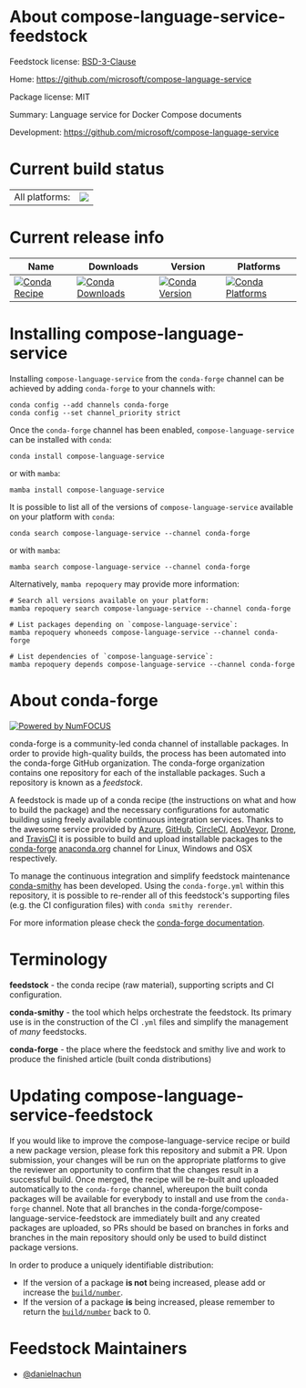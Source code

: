 About compose-language-service-feedstock
========================================

Feedstock license: [BSD-3-Clause](https://github.com/conda-forge/compose-language-service-feedstock/blob/main/LICENSE.txt)

Home: https://github.com/microsoft/compose-language-service

Package license: MIT

Summary: Language service for Docker Compose documents

Development: https://github.com/microsoft/compose-language-service

Current build status
====================


<table><tr><td>All platforms:</td>
    <td>
      <a href="https://dev.azure.com/conda-forge/feedstock-builds/_build/latest?definitionId=24267&branchName=main">
        <img src="https://dev.azure.com/conda-forge/feedstock-builds/_apis/build/status/compose-language-service-feedstock?branchName=main">
      </a>
    </td>
  </tr>
</table>

Current release info
====================

| Name | Downloads | Version | Platforms |
| --- | --- | --- | --- |
| [![Conda Recipe](https://img.shields.io/badge/recipe-compose--language--service-green.svg)](https://anaconda.org/conda-forge/compose-language-service) | [![Conda Downloads](https://img.shields.io/conda/dn/conda-forge/compose-language-service.svg)](https://anaconda.org/conda-forge/compose-language-service) | [![Conda Version](https://img.shields.io/conda/vn/conda-forge/compose-language-service.svg)](https://anaconda.org/conda-forge/compose-language-service) | [![Conda Platforms](https://img.shields.io/conda/pn/conda-forge/compose-language-service.svg)](https://anaconda.org/conda-forge/compose-language-service) |

Installing compose-language-service
===================================

Installing `compose-language-service` from the `conda-forge` channel can be achieved by adding `conda-forge` to your channels with:

```
conda config --add channels conda-forge
conda config --set channel_priority strict
```

Once the `conda-forge` channel has been enabled, `compose-language-service` can be installed with `conda`:

```
conda install compose-language-service
```

or with `mamba`:

```
mamba install compose-language-service
```

It is possible to list all of the versions of `compose-language-service` available on your platform with `conda`:

```
conda search compose-language-service --channel conda-forge
```

or with `mamba`:

```
mamba search compose-language-service --channel conda-forge
```

Alternatively, `mamba repoquery` may provide more information:

```
# Search all versions available on your platform:
mamba repoquery search compose-language-service --channel conda-forge

# List packages depending on `compose-language-service`:
mamba repoquery whoneeds compose-language-service --channel conda-forge

# List dependencies of `compose-language-service`:
mamba repoquery depends compose-language-service --channel conda-forge
```


About conda-forge
=================

[![Powered by
NumFOCUS](https://img.shields.io/badge/powered%20by-NumFOCUS-orange.svg?style=flat&colorA=E1523D&colorB=007D8A)](https://numfocus.org)

conda-forge is a community-led conda channel of installable packages.
In order to provide high-quality builds, the process has been automated into the
conda-forge GitHub organization. The conda-forge organization contains one repository
for each of the installable packages. Such a repository is known as a *feedstock*.

A feedstock is made up of a conda recipe (the instructions on what and how to build
the package) and the necessary configurations for automatic building using freely
available continuous integration services. Thanks to the awesome service provided by
[Azure](https://azure.microsoft.com/en-us/services/devops/), [GitHub](https://github.com/),
[CircleCI](https://circleci.com/), [AppVeyor](https://www.appveyor.com/),
[Drone](https://cloud.drone.io/welcome), and [TravisCI](https://travis-ci.com/)
it is possible to build and upload installable packages to the
[conda-forge](https://anaconda.org/conda-forge) [anaconda.org](https://anaconda.org/)
channel for Linux, Windows and OSX respectively.

To manage the continuous integration and simplify feedstock maintenance
[conda-smithy](https://github.com/conda-forge/conda-smithy) has been developed.
Using the ``conda-forge.yml`` within this repository, it is possible to re-render all of
this feedstock's supporting files (e.g. the CI configuration files) with ``conda smithy rerender``.

For more information please check the [conda-forge documentation](https://conda-forge.org/docs/).

Terminology
===========

**feedstock** - the conda recipe (raw material), supporting scripts and CI configuration.

**conda-smithy** - the tool which helps orchestrate the feedstock.
                   Its primary use is in the construction of the CI ``.yml`` files
                   and simplify the management of *many* feedstocks.

**conda-forge** - the place where the feedstock and smithy live and work to
                  produce the finished article (built conda distributions)


Updating compose-language-service-feedstock
===========================================

If you would like to improve the compose-language-service recipe or build a new
package version, please fork this repository and submit a PR. Upon submission,
your changes will be run on the appropriate platforms to give the reviewer an
opportunity to confirm that the changes result in a successful build. Once
merged, the recipe will be re-built and uploaded automatically to the
`conda-forge` channel, whereupon the built conda packages will be available for
everybody to install and use from the `conda-forge` channel.
Note that all branches in the conda-forge/compose-language-service-feedstock are
immediately built and any created packages are uploaded, so PRs should be based
on branches in forks and branches in the main repository should only be used to
build distinct package versions.

In order to produce a uniquely identifiable distribution:
 * If the version of a package **is not** being increased, please add or increase
   the [``build/number``](https://docs.conda.io/projects/conda-build/en/latest/resources/define-metadata.html#build-number-and-string).
 * If the version of a package **is** being increased, please remember to return
   the [``build/number``](https://docs.conda.io/projects/conda-build/en/latest/resources/define-metadata.html#build-number-and-string)
   back to 0.

Feedstock Maintainers
=====================

* [@danielnachun](https://github.com/danielnachun/)

